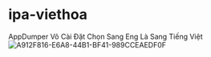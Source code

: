 # ipa-viethoa
AppDumper Vô Cài Đặt Chọn Sang Eng Là Sang Tiếng Việt![A912F816-E6A8-44B1-BF41-989CCEAEDF0F](https://github.com/DoanDinhHoang/ipa-viethoa/assets/166010224/f4d72e18-9810-47fe-b115-9b1c3225d986)
